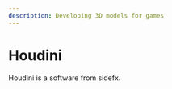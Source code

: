 ```yaml
---
description: Developing 3D models for games
---
```


# Houdini

Houdini is a software from sidefx.

